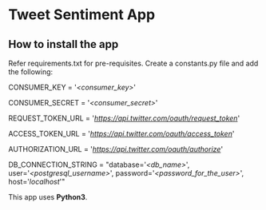 # Tweet Sentiment App

## How to install the app
Refer requirements.txt for pre-requisites.
Create a constants.py file and add the following:

CONSUMER_KEY = '_<consumer_key>_'

CONSUMER_SECRET = '_<consumer_secret>_'

REQUEST_TOKEN_URL = '_https://api.twitter.com/oauth/request_token_'

ACCESS_TOKEN_URL = '_https://api.twitter.com/oauth/access_token_'

AUTHORIZATION_URL = '_https://api.twitter.com/oauth/authorize_'

DB_CONNECTION_STRING = "database='_<db_name>_', user='_<postgresql_username>_', password='_<password_for_the_user>_', host='_localhost_'"

This app uses **Python3**.
